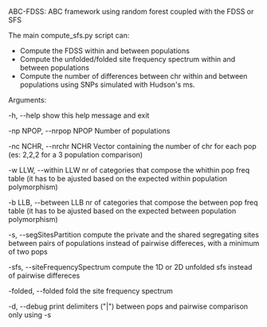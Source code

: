 ABC-FDSS: ABC framework using random forest coupled with the FDSS or SFS

The main compute_sfs.py script can:
* Compute the FDSS within and between populations 
* Compute the unfolded/folded site frequency spectrum within and between populations
* Compute the number of differences between chr within and between populations
using SNPs simulated with Hudson's ms.

Arguments:

  -h, --help 			show this help message and exit

  -np NPOP, --nrpop NPOP	Number of populations

  -nc NCHR, --nrchr NCHR	Vector containing the number of chr for each pop (es:
                        	2,2,2 for a 3 population comparison)

  -w LLW, --within LLW  	nr of categories that compose the whithin pop freq table 
				(it has to be ajusted based on the expected within population polymorphism)

  -b LLB, --between LLB		nr of categories that compose the between pop freq table
				(it has to be ajusted based on the expected between population polymorphism)

  -s, --segSitesPartition	compute the private and the shared segregating sites between pairs of populations
				instead of pairwise differeces, with a minimum of two pops

  -sfs, --siteFrequencySpectrum	compute the 1D or 2D unfolded sfs instead of pairwise differeces

  -folded, --folded     	fold the site frequency spectrum

  -d, --debug          		print delimiters ("|") between pops and pairwise comparison only using -s




